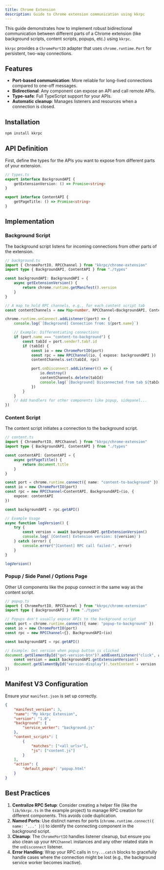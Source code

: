 ```yaml
---
title: Chrome Extension
description: Guide to Chrome extension communication using kkrpc
---
```


This guide demonstrates how to implement robust bidirectional communication between different parts of a Chrome extension (like background scripts, content scripts, popups, etc.) using `kkrpc`.

`kkrpc` provides a `ChromePortIO` adapter that uses `chrome.runtime.Port` for persistent, two-way connections.

## Features

- **Port-based communication**: More reliable for long-lived connections compared to one-off messages.
- **Bidirectional**: Any component can expose an API and call remote APIs.
- **Type-safe**: Full TypeScript support for your APIs.
- **Automatic cleanup**: Manages listeners and resources when a connection is closed.

## Installation

```bash
npm install kkrpc
```

## API Definition

First, define the types for the APIs you want to expose from different parts of your extension.

```typescript
// types.ts
export interface BackgroundAPI {
	getExtensionVersion: () => Promise<string>
}

export interface ContentAPI {
	getPageTitle: () => Promise<string>
}
```

## Implementation

### Background Script

The background script listens for incoming connections from other parts of the extension.

```typescript
// background.ts
import { ChromePortIO, RPCChannel } from "kkrpc/chrome-extension"
import type { BackgroundAPI, ContentAPI } from "./types"

const backgroundAPI: BackgroundAPI = {
	async getExtensionVersion() {
		return chrome.runtime.getManifest().version
	}
}

// A map to hold RPC channels, e.g., for each content script tab
const contentChannels = new Map<number, RPCChannel<BackgroundAPI, ContentAPI>>()

chrome.runtime.onConnect.addListener((port) => {
	console.log(`[Background] Connection from: ${port.name}`)

	// Example: Differentiating connections
	if (port.name === "content-to-background") {
		const tabId = port.sender?.tab?.id
		if (tabId) {
			const io = new ChromePortIO(port)
			const rpc = new RPCChannel(io, { expose: backgroundAPI })
			contentChannels.set(tabId, rpc)

			port.onDisconnect.addListener(() => {
				io.destroy()
				contentChannels.delete(tabId)
				console.log(`[Background] Disconnected from tab ${tabId}`)
			})
		}
	}
	// Add handlers for other components like popup, sidepanel...
})
```

### Content Script

The content script initiates a connection to the background script.

```typescript
// content.ts
import { ChromePortIO, RPCChannel } from "kkrpc/chrome-extension"
import type { BackgroundAPI, ContentAPI } from "./types"

const contentAPI: ContentAPI = {
	async getPageTitle() {
		return document.title
	}
}

const port = chrome.runtime.connect({ name: "content-to-background" })
const io = new ChromePortIO(port)
const rpc = new RPCChannel<ContentAPI, BackgroundAPI>(io, {
	expose: contentAPI
})

const backgroundAPI = rpc.getAPI()

// Example Usage
async function logVersion() {
	try {
		const version = await backgroundAPI.getExtensionVersion()
		console.log(`[Content] Extension version: ${version}`)
	} catch (error) {
		console.error("[Content] RPC call failed:", error)
	}
}

logVersion()
```

### Popup / Side Panel / Options Page

Other UI components like the popup connect in the same way as the content script.

```typescript
// popup.ts
import { ChromePortIO, RPCChannel } from "kkrpc/chrome-extension"
import type { BackgroundAPI } from "./types"

// Popups don't usually expose APIs to the background script
const port = chrome.runtime.connect({ name: "popup-to-background" })
const io = new ChromePortIO(port)
const rpc = new RPCChannel<{}, BackgroundAPI>(io)

const backgroundAPI = rpc.getAPI()

// Example: Get version when popup button is clicked
document.getElementById("get-version-btn")?.addEventListener("click", async () => {
	const version = await backgroundAPI.getExtensionVersion()
	document.getElementById("version-display")!.textContent = version
})
```

## Manifest V3 Configuration

Ensure your `manifest.json` is set up correctly.

```json
{
	"manifest_version": 3,
	"name": "My kkrpc Extension",
	"version": "1.0",
	"background": {
		"service_worker": "background.js"
	},
	"content_scripts": [
		{
			"matches": ["<all_urls>"],
			"js": ["content.js"]
		}
	],
	"action": {
		"default_popup": "popup.html"
	}
}
```

## Best Practices

1.  **Centralize RPC Setup**: Consider creating a helper file (like the `lib/kkrpc.ts` in the example project) to manage RPC creation for different components. This avoids code duplication.
2.  **Named Ports**: Use distinct names for ports (`chrome.runtime.connect({ name: '...' })`) to identify the connecting component in the background script.
3.  **Cleanup**: The `ChromePortIO` handles listener cleanup, but ensure you also clean up your `RPCChannel` instances and any other related state in the `onDisconnect` listener.
4.  **Error Handling**: Wrap your RPC calls in `try...catch` blocks to gracefully handle cases where the connection might be lost (e.g., the background service worker becomes inactive).
